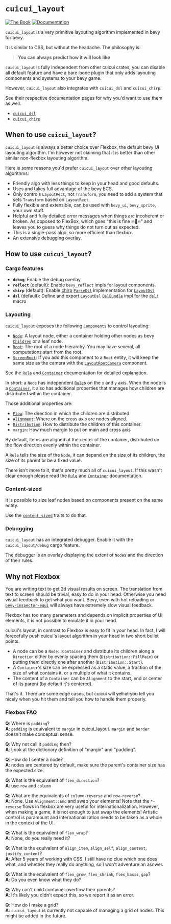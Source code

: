 # `cuicui_layout`

[![The Book](https://img.shields.io/badge/The_Cuicui_Book-blue)](https://cuicui.nicopap.ch/introduction.html)
[![Documentation](https://docs.rs/cuicui_layout/badge.svg)](https://docs.rs/cuicui_layout/)

`cuicui_layout` is a very primitive layouting algorithm implemented in bevy for bevy.

It is similar to CSS, but without the headache. The philosophy is:

> **You can always predict how it will look like**

`cuicui_layout` is fully independent from other cuicui crates, you can disable
all default feature and have a bare-bone plugin that only adds layouting components
and systems to your bevy game.

However, `cuicui_layout` also integrates with `cuicui_dsl` and `cuicui_chirp`.

See their respective documentation pages for why you'd want to use them as well.

- [`cuicui_dsl`]
- [`cuicui_chirp`]


## When to use `cuicui_layout`?

`cuicui_layout` is always a better choice over Flexbox, the default bevy UI
layouting algorithm. I'm however not claiming that it is better than other
similar non-flexbox layouting algorithm.

Here is some reasons you'd prefer `cuicui_layout` over other layouting
algorithms:

- Friendly algo with less things to keep in your head and good defaults.
- Uses and takes full advantage of the bevy ECS.
- Only controls `LayoutRect`, not `Transform`, you need to add a system that sets
  `Transform` based on `LayoutRect`.
- Fully flexible and extensible, can be used with `bevy_ui`, `bevy_sprite`, your own stuff.
- Helpful and fully detailed error messages when things are incoherent or broken.
  As opposed to FlexBox, which goes "this is fine 🔥🐶🔥" and leaves you to guess
  why things do not turn out as expected.
- This is a single-pass algo, so more efficient than flexbox.
- An extensive debugging overlay.

## How to use `cuicui_layout`?

### Cargo features

- **`debug`**: Enable the debug overlay
- **`reflect`** (default): Enable `bevy_reflect` impls for layout components.
- **`chirp`** (default): Enable [chirp][`cuicui_chirp`] [`ParseDsl`] implementation for [`LayoutDsl`]
- **`dsl`** (default): Define and export `LayoutDsl` [`DslBundle`] impl for the [`dsl!`] macro

### Layouting

`cuicui_layout` exposes the following [`Component`]s to control layouting:

- [`Node`]: A layout node, either a container holding other nodes as bevy
  [`Children`] or a leaf node.
- [`Root`]: The root of a node hierarchy. You may have several, all computations
  start from the root.
- [`ScreenRoot`]: If you add this component to a `Root` entity, it will keep
  the same size as the camera with the [`LayoutRootCamera`] component.

See the [`Rule`] and [`Container`] documentation for detailed explanation.

In short: a `Node` has independent [`Rule`]s on the `x` and `y` axis. When the
node is a [`Container`], it also has additional properties that manages how
children are distributed within the container.

Those additional properties are:

- [`Flow`]: The direction in which the children are distributed
- [`Alignment`]: Where on the cross axis are nodes aligned.
- [`Distribution`]: How to distribute the children of this container.
- `margin`: How much margin to put on main and cross axis

By default, items are aligned at the center of the container, distributed
on the flow direction evenly within the container.

A `Rule` tells the size of the `Node`, it can depend on the size of its children,
the size of its parent or be a fixed value.

There isn't more to it, that's pretty much all of `cuicui_layout`.
If this wasn't clear enough please read the [`Rule`] and [`Container`] documentation.

### Content-sized

It is possible to size leaf nodes based on components present on the same entity.

Use the [`content_sized`] traits to do that.

### Debugging

`cuicui_layout` has an integrated debugger. Enable it with the `cuicui_layout/debug`
cargo feature.

The debugger is an overlay displaying the extent of `Node`s and the direction
of their rules.

## Why not Flexbox

You are writing text to get 2d visual results on screen.
The translation from text to screen should be trivial, easy to do in your head.
Otherwise you need visual feedback to get what you want.
Bevy, even with hot reloading or [`bevy-inspector-egui`]
will always have extremely slow visual feedback.

Flexbox has too many parameters and depends on implicit properties of UI elements,
it is not possible to emulate it in your head.

cuicui's layout, in contrast to Flexbox is easy to fit in your head.
In fact, I will forecefully push cuicui's layout algorithm in your head
in two short bullet points.

- A node can be a `Node::Container` and distribute its children
  along a `Direction` either by evenly spacing them (`Distribution::FillMain`)
  or putting them directly one after another (`Distribution::Start`).
- A `Container`'s size can be expressed as a static value, a fraction
  of the size of what contains it, or a multiple of what it contains.
- The content of a `Container` can be `Alignment` to the start, end or center
  of its parent (by default it's centered).

That's it. There are some edge cases, but cuicui will ~~yell at you~~
tell you nicely when you hit them and tell you how to handle them properly.

### Flexbox FAQ

**Q**: Where is `padding`?
<br>**A**: `padding` is equivalent to `margin` in cuicui_layout. `margin` and `border`
doesn't make conceptual sense.

**Q**: Why not call it `padding` then?
<br>**A**: Look at the dictionary definition of "margin" and "padding".

**Q**: How do I center a node?
<br>**A**: nodes are centered by default, make sure the parent's container size
has the expected size.

**Q**: What is the equivalent of `flex_direction`?
<br>**A**: use `row` and `column`

**Q**: What are the equivalents of `column-reverse` and `row-reverse`?
<br>**A**: None. Use `Alignment::End` and swap your elements! Note that the `*-reverse`
flows in flexbox are very useful for internationalization. However,
when making a game, it is not enough to just swap the elements! Artistic control is
paramount and internationalization needs to be taken as a whole in the context of the UI.

**Q**: What is the equivalent of `flex_wrap`?
<br>**A**: None, do you really need it?

**Q**: What is the equivalent of `align_item`, `align_self`, `align_content`, `justify_content`?
<br>**A**: After 5 years of working with CSS, I still have no clue which one does what,
and whether they really do anything, so I won't adventure an asnwer.

**Q**: What is the equivalent of `flex_grow`, `flex_shrink`, `flex_basis`, `gap`?
<br>**A**: Do you even know what they do?

**Q**: Why can't child container overflow their parents?
<br>**A**: It's likely you didn't expect this, so we report it as an error.

**Q**: How do I make a grid?
<br>**A**: `cuicui_layout` is currently not capable of managing a grid of nodes.
This might be added in the future.

[`Alignment`]: https://docs.rs/cuicui_layout/0.10.2/cuicui_layout/enum.Alignment.html
[`bevy-inspector-egui`]: https://docs.rs/bevy-inspector-egui/latest/bevy_inspector_egui/index.html
[`Children`]: https://docs.rs/bevy/0.11/bevy/hierarchy/struct.Children.html
[`Component`]: https://docs.rs/bevy/0.11/bevy/ecs/component/trait.Component.html
[`Container`]: https://docs.rs/cuicui_layout/0.10.2/cuicui_layout/struct.Container.html
[`cuicui_chirp`]: https://lib.rs/crates/cuicui_chirp
[`cuicui_dsl`]: https://lib.rs/crates/cuicui_dsl
[`Distribution`]: https://docs.rs/cuicui_layout/0.10.2/cuicui_layout/enum.Distribution.html
[`DslBundle`]: https://docs.rs/cuicui_layout/0.10.2/cuicui_layout/trait.DslBundle.html
[`dsl!`]: https://docs.rs/cuicui_layout/0.10.2/cuicui_layout/macro.dsl.html
[`Flow`]: https://docs.rs/cuicui_layout/0.10.2/cuicui_layout/enum.Flow.html
[`LayoutDsl`]: https://docs.rs/cuicui_layout/0.10.2/cuicui_layout/dsl/struct.LayoutDsl.html
[`LayoutRootCamera`]: https://docs.rs/cuicui_layout/0.10.2/cuicui_layout/struct.LayoutRootCamera.html
[`Node`]: https://docs.rs/cuicui_layout/0.10.2/cuicui_layout/enum.Node.html
[`ParseDsl`]: https://docs.rs/cuicui_chirp/0.10.2/cuicui_chirp/parse/trait.ParseDsl.html
[`Root`]: https://docs.rs/cuicui_layout/0.10.2/cuicui_layout/struct.Root.html
[`Rule`]: https://docs.rs/cuicui_layout/0.10.2/cuicui_layout/enum.Rule.html
[`ScreenRoot`]: https://docs.rs/cuicui_layout/0.10.2/cuicui_layout/struct.ScreenRoot.html
[`content_sized`]: https://docs.rs/cuicui_layout/0.10.2/cuicui_layout/content_sized/index.html
